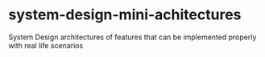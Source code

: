 # system-design-mini-achitectures
System Design architectures of features that can be implemented properly with real life scenarios
